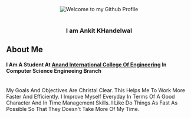 <div align="center">
  <img src="https://th.bing.com/th/id/R.3383d105890c3301d177a65f57bb9cd7?rik=z4d7pxOmKRD%2bZw&riu=http%3a%2f%2ffc05.deviantart.net%2ffs71%2ff%2f2012%2f258%2f4%2f2%2fwelcome_sign_by_onecola-d5erf9b.png&ehk=86T0cIJHcUWcgMHRVrEZy6M%2fYw8CX1XfppHaZn12G5Q%3d&risl=&pid=ImgRaw&r=0"max-width: 100%;" alt="Welcome to my Github Profile" />
  <br />
  <br />
</div>
<h3 align="center">
I am Ankit KHandelwal 

## About Me
 
#### I Am A Student At <a href="https://anandice.ac.in">Anand International College Of Engineering</a> In Computer Science Engineeing Branch
<br>
My Goals And Objectives Are Christal Clear. This Helps Me To Work More Faster And Efficiently.
I Improve Myself Everyday In Terms Of A Good Character And In Time Management Skills.
I Like Do Things As Fast As Possible So That They Doesn't Take More Of My Time.
<br>


